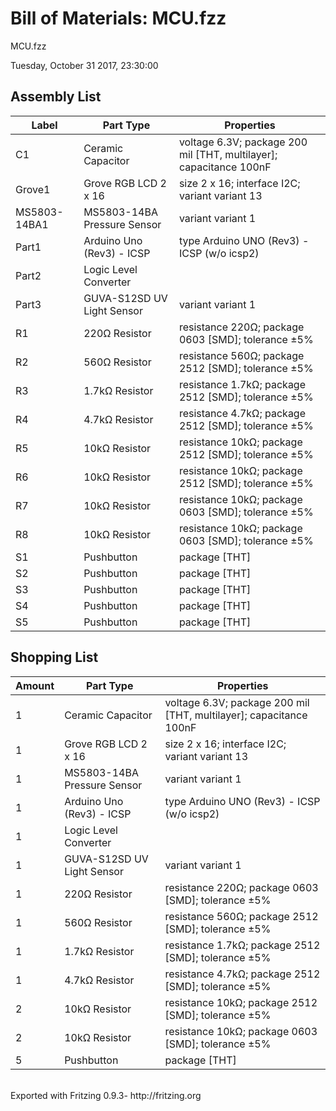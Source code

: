<!DOCTYPE html PUBLIC "-//W3C//DTD XHTML 1.0 Transitional//EN" "http://www.w3.org/TR/xhtml1/DTD/xhtml1-transitional.dtd">
<html xmlns="http://www.w3.org/1999/xhtml">
<body>
<h1>Bill of Materials: MCU.fzz</h1>
<p class="meta">MCU.fzz</p>
<p class="meta">Tuesday, October 31 2017, 23:30:00</p>

<h2>Assembly List</h2>
<table>

  <thead>
   <tr>
    <th>Label</th>
    <th>Part Type</th>
    <th>Properties</th>
    </tr>
  </thead>
  <tbody>
  <tr>
    <td>C1</td>
    <td>Ceramic Capacitor</td>
    <td class="props">voltage 6.3V; package 200 mil [THT, multilayer]; capacitance 100nF</td>
</tr><tr>
    <td>Grove1</td>
    <td>Grove RGB LCD 2 x 16</td>
    <td class="props">size 2 x 16; interface I2C; variant variant 13</td>
</tr><tr>
    <td>MS5803-14BA1</td>
    <td>MS5803-14BA Pressure Sensor</td>
    <td class="props">variant variant 1</td>
</tr><tr>
    <td>Part1</td>
    <td>Arduino Uno (Rev3) - ICSP</td>
    <td class="props">type Arduino UNO (Rev3) - ICSP (w/o icsp2)</td>
</tr><tr>
    <td>Part2</td>
    <td>Logic Level Converter</td>
    <td class="props"></td>
</tr><tr>
    <td>Part3</td>
    <td>GUVA-S12SD UV Light Sensor</td>
    <td class="props">variant variant 1</td>
</tr><tr>
    <td>R1</td>
    <td>220Ω Resistor</td>
    <td class="props">resistance 220Ω; package 0603 [SMD]; tolerance ±5%</td>
</tr><tr>
    <td>R2</td>
    <td>560Ω Resistor</td>
    <td class="props">resistance 560Ω; package 2512 [SMD]; tolerance ±5%</td>
</tr><tr>
    <td>R3</td>
    <td>1.7kΩ Resistor</td>
    <td class="props">resistance 1.7kΩ; package 2512 [SMD]; tolerance ±5%</td>
</tr><tr>
    <td>R4</td>
    <td>4.7kΩ Resistor</td>
    <td class="props">resistance 4.7kΩ; package 2512 [SMD]; tolerance ±5%</td>
</tr><tr>
    <td>R5</td>
    <td>10kΩ Resistor</td>
    <td class="props">resistance 10kΩ; package 2512 [SMD]; tolerance ±5%</td>
</tr><tr>
    <td>R6</td>
    <td>10kΩ Resistor</td>
    <td class="props">resistance 10kΩ; package 2512 [SMD]; tolerance ±5%</td>
</tr><tr>
    <td>R7</td>
    <td>10kΩ Resistor</td>
    <td class="props">resistance 10kΩ; package 0603 [SMD]; tolerance ±5%</td>
</tr><tr>
    <td>R8</td>
    <td>10kΩ Resistor</td>
    <td class="props">resistance 10kΩ; package 0603 [SMD]; tolerance ±5%</td>
</tr><tr>
    <td>S1</td>
    <td>Pushbutton</td>
    <td class="props">package [THT]</td>
</tr><tr>
    <td>S2</td>
    <td>Pushbutton</td>
    <td class="props">package [THT]</td>
</tr><tr>
    <td>S3</td>
    <td>Pushbutton</td>
    <td class="props">package [THT]</td>
</tr><tr>
    <td>S4</td>
    <td>Pushbutton</td>
    <td class="props">package [THT]</td>
</tr><tr>
    <td>S5</td>
    <td>Pushbutton</td>
    <td class="props">package [THT]</td>
</tr>
  </tbody>
</table>
<h2>Shopping List</h2>
<table>
  <thead>
	<tr>
    <th>Amount</th>
    <th>Part Type</th>
    <th>Properties</th>
    </tr>
  </thead>
  <tbody>
<tr>
    <td>1</td>
    <td>Ceramic Capacitor</td>
    <td class="props">voltage 6.3V; package 200 mil [THT, multilayer]; capacitance 100nF</td>
</tr><tr>
    <td>1</td>
    <td>Grove RGB LCD 2 x 16</td>
    <td class="props">size 2 x 16; interface I2C; variant variant 13</td>
</tr><tr>
    <td>1</td>
    <td>MS5803-14BA Pressure Sensor</td>
    <td class="props">variant variant 1</td>
</tr><tr>
    <td>1</td>
    <td>Arduino Uno (Rev3) - ICSP</td>
    <td class="props">type Arduino UNO (Rev3) - ICSP (w/o icsp2)</td>
</tr><tr>
    <td>1</td>
    <td>Logic Level Converter</td>
    <td class="props"></td>
</tr><tr>
    <td>1</td>
    <td>GUVA-S12SD UV Light Sensor</td>
    <td class="props">variant variant 1</td>
</tr><tr>
    <td>1</td>
    <td>220Ω Resistor</td>
    <td class="props">resistance 220Ω; package 0603 [SMD]; tolerance ±5%</td>
</tr><tr>
    <td>1</td>
    <td>560Ω Resistor</td>
    <td class="props">resistance 560Ω; package 2512 [SMD]; tolerance ±5%</td>
</tr><tr>
    <td>1</td>
    <td>1.7kΩ Resistor</td>
    <td class="props">resistance 1.7kΩ; package 2512 [SMD]; tolerance ±5%</td>
</tr><tr>
    <td>1</td>
    <td>4.7kΩ Resistor</td>
    <td class="props">resistance 4.7kΩ; package 2512 [SMD]; tolerance ±5%</td>
</tr><tr>
    <td>2</td>
    <td>10kΩ Resistor</td>
    <td class="props">resistance 10kΩ; package 2512 [SMD]; tolerance ±5%</td>
</tr><tr>
    <td>2</td>
    <td>10kΩ Resistor</td>
    <td class="props">resistance 10kΩ; package 0603 [SMD]; tolerance ±5%</td>
</tr><tr>
    <td>5</td>
    <td>Pushbutton</td>
    <td class="props">package [THT]</td>
</tr>
  </tbody>
</table>
<p class="meta"><br/>Exported with Fritzing 0.9.3- http://fritzing.org</p>
</body>
</html>
